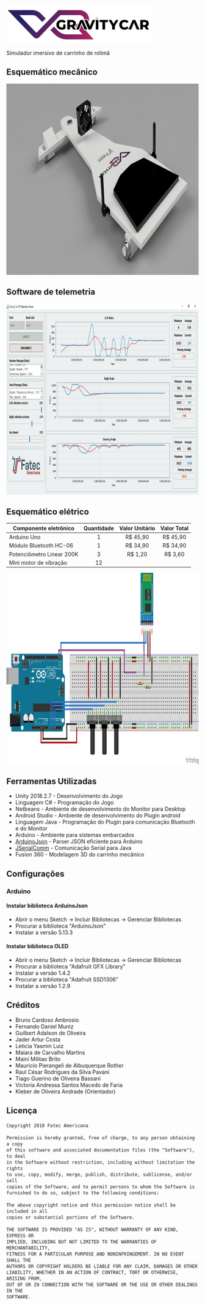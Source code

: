 <p align="left">
  <img src="https://github.com/kleberandrade/gravity-car-vr/blob/master/Figures/logotipo.PNG" height="100"/>
</p>

Simulador imersivo de carrinho de rolimã

## Esquemático mecânico

<p align="center">
  <img src="https://github.com/kleberandrade/gravity-car-vr/blob/master/Figures/hardware.PNG" height="500"/>
</p>

## Software de telemetria

<p align="center">
  <img src="https://github.com/kleberandrade/gravity-car-vr/blob/master/Figures/sistema.jpeg" height="500"/>
</p>

## Esquemático elétrico

| Componente eletrônico     | Quantidade | Valor Unitário | Valor Total |
|---------------------------|:----------:|:--------------:|:-----------:|
| Arduino Uno               |      1     |    R$ 45,90    |   R$ 45,90  |
| Módulo Bluetooth HC-06    |      1     |    R$ 34,90    |   R$ 34,90  |
| Potenciômetro Linear 200K |      3     |     R$ 1,20    |   R$ 3,60   |
| Mini motor de vibração    |     12     |                |             |

<p align="center">
  <img src="https://github.com/kleberandrade/gravity-car-vr/blob/master/Figures/esquematico.png" height="500"/>
</p>

## Ferramentas Utilizadas
*   Unity 2018.2.7      - Desenvolvimento do Jogo
*   Linguagem C#        - Programação do Jogo
*   Netbeans            - Ambiente de desenvolvimento do Monitor para Desktop
*   Android Studio      - Ambiente de desenvolvimento do Plugin android
*   Linguagem Java      - Programação do Plugin para comunicação Bluetooth e do Monitor
*   Arduino             - Ambiente para sistemas embarcados
*   [ArduinoJson](https://arduinojson.org/) - Parser JSON eficiente para Arduino
*   [JSerialComm](http://fazecast.github.io/jSerialComm/) - Comunicação Serial para Java
*   Fusion 360          - Modelagem 3D do carrinho mecânico

## Configurações

### Arduino 

#### Instalar biblioteca ArduinoJson

*   Abrir o menu Sketch -> Incluir Bibliotecas -> Gerenciar Bibliotecas
*   Procurar a biblioteca "ArduinoJson"
*   Instalar a versão 5.13.3

#### Instalar biblioteca OLED
*   Abrir o menu Sketch -> Incluir Bibliotecas -> Gerenciar Bibliotecas
*   Procurar a biblioteca "Adafruit GFX Library"
*   Instalar a versão 1.4.2
*   Procurar a biblioteca "Adafruit SSD1306"
*   Instalar a versão 1.2.9

## Créditos
*   Bruno Cardoso Ambrosio
*   Fernando Daniel Muniz
*   Guilbert Adalson de Oliveira
*   Jader Artur Costa
*   Leticia Yasmin Luiz
*   Maiara de Carvalho Martins
*   Maini Militao Brito
*   Mauricio Pierangeli de Albuquerque Rother
*   Raul César Rodrigues da Silva Pavani
*   Tiago Guerino de Oliveira Bassani
*   Victoria Andressa Santos Macedo de Faria
*   Kleber de Oliveira Andrade (Orientador)

## Licença

    Copyright 2018 Fatec Americana
    
    Permission is hereby granted, free of charge, to any person obtaining a copy
    of this software and associated documentation files (the "Software"), to deal
    in the Software without restriction, including without limitation the rights
    to use, copy, modify, merge, publish, distribute, sublicense, and/or sell
    copies of the Software, and to permit persons to whom the Software is
    furnished to do so, subject to the following conditions:
    
    The above copyright notice and this permission notice shall be included in all
    copies or substantial portions of the Software.
    
    THE SOFTWARE IS PROVIDED "AS IS", WITHOUT WARRANTY OF ANY KIND, EXPRESS OR
    IMPLIED, INCLUDING BUT NOT LIMITED TO THE WARRANTIES OF MERCHANTABILITY,
    FITNESS FOR A PARTICULAR PURPOSE AND NONINFRINGEMENT. IN NO EVENT SHALL THE
    AUTHORS OR COPYRIGHT HOLDERS BE LIABLE FOR ANY CLAIM, DAMAGES OR OTHER
    LIABILITY, WHETHER IN AN ACTION OF CONTRACT, TORT OR OTHERWISE, ARISING FROM,
    OUT OF OR IN CONNECTION WITH THE SOFTWARE OR THE USE OR OTHER DEALINGS IN THE
    SOFTWARE.
